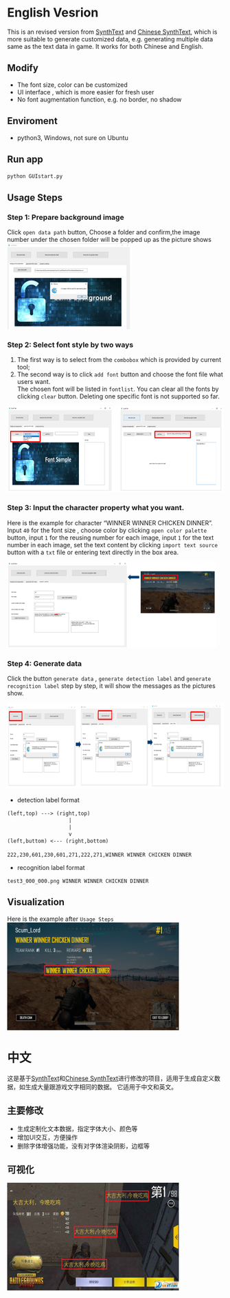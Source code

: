 # English Vesrion
This is an revised version from [SynthText](https://github.com/ankush-me/SynthText/) and [Chinese SynthText](https://github.com/JarveeLee/SynthText_Chinese_version), which is more suitable to generate customized data, e.g. generating multiple data same as the text data in game. It works for both Chinese and English.

## Modify 
* The font size, color can be customized 
* UI interface , which is more easier for fresh user
* No font augmentation function, e.g. no border, no shadow 


## Enviroment
* python3, Windows, not sure on Ubuntu

## Run app
`python GUIstart.py`

## Usage Steps 
### Step 1: Prepare background image  
Click `open data path` button, Choose a folder and confirm,the image number under the chosen folder will be popped up as the picture shows  
<img src="./data/source/step1.png"  height = "200" />

### Step 2: Select font style by two ways
 1. The first way is to select from the `combobox` which is provided by current tool;
 2. The second way is to click `add font` button and choose the font file  what users want.  
 The chosen font will be listed in `fontlist`. You can clear all the fonts by clicking `clear` button. Deleting one specific font is not supported so far.
<img src="./data/source/step2.png" height = "200"  />

### Step 3: Input the character property what you want.   
Here is the example for character “WINNER WINNER CHICKEN DINNER”. Input `40` for the font size , choose color by clicking `open color palette` button, input `1` for the reusing number for each image, input ```1``` for the text number in each image, set the text content by clicking `import text source` button with a `txt` file or entering text directly in the box area.  

<img src="./data/source/step3.png" height = "200"  />

### Step 4: Generate data 
Click the button `generate data` , `generate detection label` and `generate recognition label` step by step, it will show the messages as the pictures show.  

<img src="./data/source/step4.png"  height = "200"  /> 

* detection label format
```
(left,top) ---> (right,top)
                    |
                    |
                    v
(left,buttom) <--- (right,bottom)

222,230,601,230,601,271,222,271,WINNER WINNER CHICKEN DINNER
```
* recognition label format
```
test3_000_000.png WINNER WINNER CHICKEN DINNER
```

## Visualization
Here is the example after `Usage Steps`   
<img src="./data/source/test3_vis.png" width = "400" height = "250" /> 


# 中文
这是基于[SynthText](https://github.com/ankush-me/SynthText/)和[Chinese SynthText](https://github.com/JarveeLee/SynthText_Chinese_version)进行修改的项目，适用于生成自定义数据，如生成大量跟游戏文字相同的数据。 它适用于中文和英文。

## 主要修改
* 生成定制化文本数据，指定字体大小、颜色等
* 增加UI交互，方便操作
* 删除字体增强功能，没有对字体渲染阴影，边框等

## 可视化
<img src="./data/source/test2_vis.png" width = "400" height = "250"/> 






